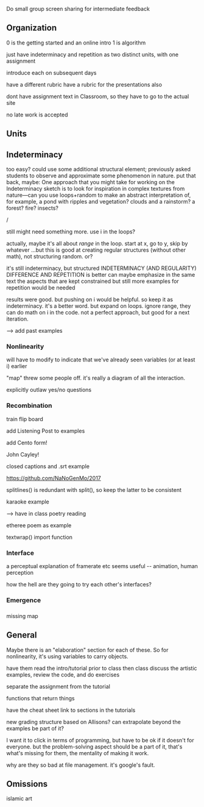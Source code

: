 
Do small group screen sharing for intermediate feedback

## Organization

0 is the getting started and an online intro
1 is algorithm


just have indeterminacy and repetition as two distinct units, with one assignment

introduce each on subsequent days


have a different rubric
have a rubric for the presentations also

dont have assignment text in Classroom, so they have to go to the actual site

no late work is accepted


## Units

## Indeterminacy

too easy? could use some additional structural element; previously asked students to observe and approximate some phenomenon in nature. put that back, maybe:
One approach that you might take for working on the Indeterminacy sketch is to look for inspiration in complex textures from nature—can you use loops+random to make an abstract interpretation of, for example, a pond with ripples and vegetation? clouds and a rainstorm? a forest? fire? insects?

/

still might need something more. use i in the loops?

actually, maybe it's all about _range_ in the loop. start at x, go to y, skip by whatever
...but this is good at creating regular structures (without other math), not structuring random. or?

it's still indeterminacy, but structured
INDETERMINACY (AND REGULARITY)
DIFFERENCE AND REPETITION is better
can maybe emphasize in the same text the aspects that are kept constrained
but still more examples for repetition would be needed

results were good. but pushing on i would be helpful.
so keep it as indeterminacy. it's a better word. but expand on loops. ignore range, they can do math on i in the code. not a perfect approach, but good for a next iteration.  

--> add past examples


### Nonlinearity

will have to modify to indicate that we've already seen variables (or at least i) earlier

"map" threw some people off. it's really a diagram of all the interaction.

explicitly outlaw yes/no questions


### Recombination

train flip board

add Listening Post to examples

add Cento form!

John Cayley!

closed captions and .srt example

https://github.com/NaNoGenMo/2017

splitlines() is redundant with split(), so keep the latter to be consistent

karaoke example

--> have in class poetry reading

etheree poem   as example

textwrap() import function


### Interface

a perceptual explanation of framerate etc seems useful -- animation, human perception

how the hell are they going to try each other's interfaces?


### Emergence




###

missing map


## General

Maybe there is an "elaboration" section for each of these. So for nonlinearity, it's using variables to carry objects.

have them read the intro/tutorial prior to class
then class discuss the artistic examples, review the code, and do exercises

separate the assignment from the tutorial

functions that return things

have the cheat sheet link to sections in the tutorials

new grading structure based on Allisons? can extrapolate beyond the examples be part of it?

I want it to click in terms of programming, but have to be ok if it doesn't for everyone. but the problem-solving aspect should be a part of it, that's what's missing for them, the mentality of making it work.

why are they so bad at file management. it's google's fault.


## Omissions

islamic art
